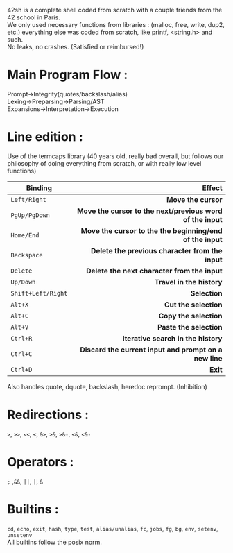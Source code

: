 42sh is a complete shell coded from scratch with a couple friends from the 42 school in Paris.  
We only used necessary functions from libraries : (malloc, free, write, dup2, etc.) everything else was coded from scratch, like printf, <string.h> and such.  
No leaks, no crashes. (Satisfied or reimbursed!)

# Main Program Flow :

Prompt->Integrity(quotes/backslash/alias)  
Lexing->Preparsing->Parsing/AST  
Expansions->Interpretation->Execution

# Line edition :

Use of the termcaps library (40 years old, really bad overall, but follows our philosophy of doing everything from scratch, or with really low level functions)

|Binding                         |Effect                        |
|--------------------------------|-----------------------------:|
|`Left/Right`                    |**Move the cursor**               |
|`PgUp/PgDown`                   |**Move the cursor to the next/previous word of the input**|
|`Home/End`                      |**Move the cursor to the the beginning/end of the input**|
|`Backspace`                     |**Delete the previous character from the input**|
|`Delete`                        |**Delete the next character from the input**|
|`Up/Down`                       |**Travel in the history**|
|`Shift+Left/Right`              |**Selection**|
|`Alt+X`                         |**Cut the selection**|
|`Alt+C`                         |**Copy the selection**|
|`Alt+V`                         |**Paste the selection**|
|`Ctrl+R`                        |**Iterative search in the history**|
|`Ctrl+C`                        |**Discard the current input and prompt on a new line**|
|`Ctrl+D`                        |**Exit**|
  
Also handles quote, dquote, backslash, heredoc reprompt. (Inhibition)

# Redirections :

`>`, `>>`, `<<`, `<`, `&>`, `>&`, `>&-`, `<&`, `<&-`

# Operators :

`;` ,`&&`, `||`, `|`, `&`

# Builtins :

`cd`, `echo`, `exit`, `hash`, `type`, `test`, `alias/unalias`, `fc`, `jobs`, `fg`, `bg`, `env`, `setenv`, `unsetenv`  
All builtins follow the posix norm.
